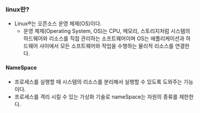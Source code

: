 ### linux란?
- Linux®는 오픈소스 운영 체제(OS)이다.
  - 운영 체제(Operating System, OS)는 CPU, 메모리, 스토리지처럼 시스템의 하드웨어와 리소스를 직접 관리하는 소프트웨어이며 OS는 애플리케이션과 하드웨어 사이에서 모든 소프트웨어와 작업을 수행하는 물리적 리소스를 연결한다.

#### NameSpace
- 프로세스를 실행할 때 시스템의 리소스를 분리해서 실행할 수 있도록 도와주는 기능이다.
- 프로세스를 격리 시킬 수 있는 가상화 기술로 nameSpace는 자원의 종류를 제한한다.
